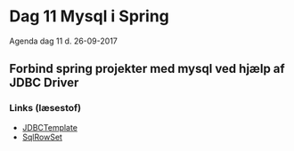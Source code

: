 # Dag 11 Mysql i Spring
Agenda dag 11 d. 26-09-2017

## Forbind spring projekter med mysql ved hjælp af JDBC Driver

### Links (læsestof)
* [JDBCTemplate](https://docs.spring.io/spring/docs/current/javadoc-api/org/springframework/jdbc/core/JdbcTemplate.html)
* [SqlRowSet](https://docs.spring.io/spring/docs/current/javadoc-api/org/springframework/jdbc/support/rowset/SqlRowSet.html)



<!--* [boot-features-connect-to-production-database](https://docs.spring.io/spring-boot/docs/current/reference/html/boot-features-sql.html#boot-features-connect-to-production-database)-->
